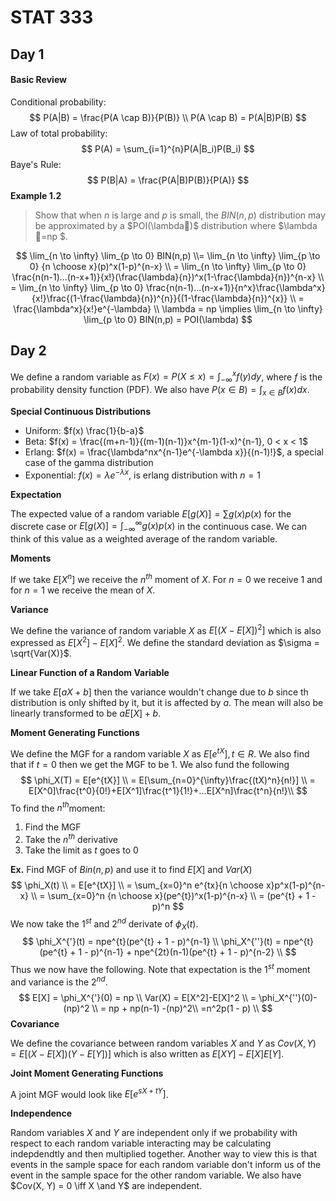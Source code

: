 # STAT 333

## Day 1

#### Basic Review

Conditional probability:
$$
P(A|B) = \frac{P(A \cap B)}{P(B)} \\
    P(A \cap B) = P(A|B)P(B)
$$
Law of total probability:
$$
P(A) = \sum_{i=1}^{n}P(A|B_i)P(B_i)
$$
Baye's Rule:
$$
P(B|A) = \frac{P(A|B)P(B)}{P(A)}
$$
**Example 1.2**

> Show that when $n$ is large and  $p$ is small, the $BIN(n, p)$ distribution may be approximated by a $POI(\lambda)$ distribution where $\lambda =np $.

$$
\lim_{n \to \infty} \lim_{p \to 0} BIN(n,p) \\= \lim_{n \to \infty} \lim_{p \to 0} {n \choose x}(p)^x(1-p)^{n-x} \\
= \lim_{n \to \infty} \lim_{p \to 0} \frac{n(n-1)...(n-x+1)}{x!}(\frac{\lambda}{n})^x(1-\frac{\lambda}{n})^{n-x} \\
= \lim_{n \to \infty} \lim_{p \to 0} \frac{n(n-1)...(n-x+1)}{n^x}\frac{\lambda^x}{x!}\frac{(1-\frac{\lambda}{n})^{n}}{(1-\frac{\lambda}{n})^{x}} \\
= \frac{\lambda^x}{x!}e^{-\lambda} \\
\lambda = np \implies \lim_{n \to \infty} \lim_{p \to 0} BIN(n,p) = POI(\lambda)
$$

## Day 2



We define a random variable as $F(x) = P(X \leq x) = \int_{-\infty}^{x}f(y)dy$, where $f$ is the probability density function (PDF). We also have $P(x \in B) = \int_{x \in B} f(x)dx$.

**Special Continuous Distributions**

- Uniform: $f(x) \frac{1}{b-a}$
- Beta: $f(x) = \frac{(m+n-1)}{(m-1)(n-1)}x^{m-1}(1-x)^{n-1}, 0 < x < 1$
- Erlang: $f(x) = \frac{\lambda^nx^{n-1}e^{-\lambda x}}{(n-1)!}$, a special case of the gamma distribution
- Exponential: $f(x) = \lambda e^{-\lambda x}$, is erlang distribution with $n=1$

**Expectation**

The expected value of a random variable $E[g(X)] = \sum g(x)p(x)$ for the discrete case or $E[g(X)] = \int_{-\infty}^{\infty}g(x)p(x)$ in the continuous case. We can think of this value as a weighted average of the random variable.

**Moments**

If we take $E[X^n]$ we receive the $n^{th}$ moment of $X$. For $n=0$ we receive $1$ and for $n=1$ we receive the mean of $X$. 

**Variance**

We define the variance of random variable $X$ as $E[(X - E[X])^2]$ which is also expressed as $E[X^2] - E[X]^2$.  We define the standard deviation as $\sigma = \sqrt{Var(X)}$.

**Linear Function of a Random Variable**

If we take $E[aX + b]$ then the variance wouldn't change due to $b$ since th distribution is only shifted by it, but it is affected by $a$. The mean will also be linearly transformed to be $aE[X]+b$.

**Moment Generating Functions**

We define the MGF for a random variable $X$ as $E[e^{tX}], t \in R$. We also find that if $t=0$ then we get the MGF to be $1$. We also fund the following
$$
\phi_X(T) = E[e^{tX}] \\
= E[\sum_{n=0}^{\infty}\frac{(tX)^n}{n!}] \\
= E[X^0]\frac{t^0}{0!}+E[X^1]\frac{t^1}{1!}+...E[X^n]\frac{t^n}{n!}\\
$$
To find the $n^{th}$​ moment:

1. Find the MGF
2. Take the $n^{th}$ derivative
3. Take the limit as $t$ goes to $0$

**Ex.** Find MGF of $Bin(n,p)$ and use it to find $E[X]$ and $Var(X)$
$$
\phi_X(t) \\
= E[e^{tX}] \\
= \sum_{x=0}^n e^{tx}{n \choose x}p^x(1-p)^{n-x} \\
= \sum_{x=0}^n {n \choose x}(pe^{t})^x(1-p)^{n-x} \\
= (pe^{t} + 1 - p)^n
$$
We now take the $1^{st}$ and $2^{nd}$ derivate of $\phi_X(t)$.
$$
\phi_X^{'}(t) = npe^{t}(pe^{t} + 1 - p)^{n-1} \\
\phi_X^{''}(t) = npe^{t}(pe^{t} + 1 - p)^{n-1} + npe^{2t}(n-1)(pe^{t} + 1 - p)^{n-2} \\
$$
Thus we now have the following. Note that expectation is the $1^{st}$ moment and variance is the $2^{nd}$.
$$
E[X] = \phi_X^{'}(0) = np \\
Var(X) = E[X^2]-E[X]^2 \\
= \phi_X^{''}(0)-(np)^2 \\
= np + np(n-1) -(np)^2\\
=n^2p(1 - p) \\
$$
**Covariance**

We define the covariance between random variables $X$ and $Y$ as $Cov(X, Y)=E[(X-E[X])(Y-E[Y])]$ which is also written as $E[XY] - E[X]E[Y]$.

**Joint Moment Generating Functions**

A joint MGF would look like $E[e^{sX+tY}]$. 

**Independence**

Random variables $X$ and $Y$ are independent only if we probability with respect to each random variable interacting may be calculating indepdendtly and then multiplied together. Another way to view this is that events in the sample space for each random variable don't inform us of the event in the sample space for the other random variable. We also have $Cov(X, Y) = 0 \iff X \and Y$ are independent. 



